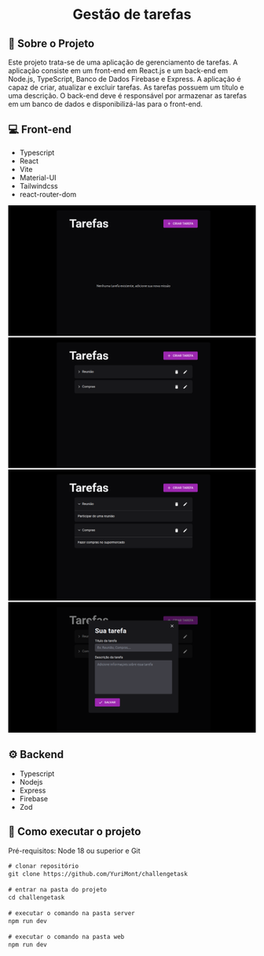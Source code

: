 <h1 align="center">Gestão de tarefas</h1>


## 📖 Sobre o Projeto 
Este projeto trata-se de uma aplicação de gerenciamento de tarefas. A aplicação consiste em um front-end em React.js e um back-end em Node.js, TypeScript, Banco de Dados Firebase e Express. A aplicação é capaz de criar, atualizar e excluir tarefas. As tarefas possuem um título e uma descrição. O back-end deve é responsável por armazenar as tarefas em um banco de dados e disponibilizá-las para o front-end.

## 💻 Front-end
* Typescript
* React
* Vite
* Material-UI
* Tailwindcss
* react-router-dom

<img src="./images/home.png"/>
<img src="./images/home-tasks.png"/>
<img src="./images/home-with-taks.png"/>
<img src="./images/create.png"/>

## ⚙️ Backend
* Typescript
* Nodejs
* Express
* Firebase
* Zod

## 🚀 Como executar o projeto
Pré-requisitos: Node 18 ou superior e Git
```
# clonar repositório
git clone https://github.com/YuriMont/challengetask

# entrar na pasta do projeto
cd challengetask

# executar o comando na pasta server
npm run dev

# executar o comando na pasta web
npm run dev
```



